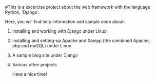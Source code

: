 #This is a excercise project about the web framework with the language Python, 'Django'.

Here, you will find help information and sample code about:

1) Installing and working with Django under Linux

2) Installing and setting-up Apache and Xampp (the combined Apache, php and mySQL) under Linux

3) A sample blog site under Django

4) Various other projects

   Have a nice time!
